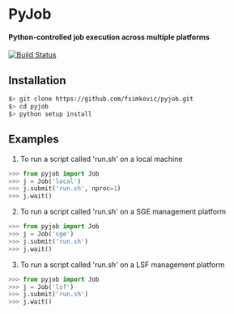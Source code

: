 # PyJob

#### Python-controlled job execution across multiple platforms

[![Build Status](https://travis-ci.org/fsimkovic/pyjob.svg?branch=master)](https://travis-ci.org/fsimkovic/pyjob)

## Installation

```bash
$> git clone https://github.com/fsimkovic/pyjob.git
$> cd pyjob
$> python setup install
```

## Examples

1. To run a script called 'run.sh' on a local machine
```python
>>> from pyjob import Job
>>> j = Job('local')
>>> j.submit('run.sh', nproc=1)
>>> j.wait()
```

2. To run a script called 'run.sh' on a SGE management platform
```python
>>> from pyjob import Job 
>>> j = Job('sge')
>>> j.submit('run.sh')
>>> j.wait()
```

3. To run a script called 'run.sh' on a LSF management platform
```python
>>> from pyjob import Job 
>>> j = Job('lsf')
>>> j.submit('run.sh')
>>> j.wait()
```

